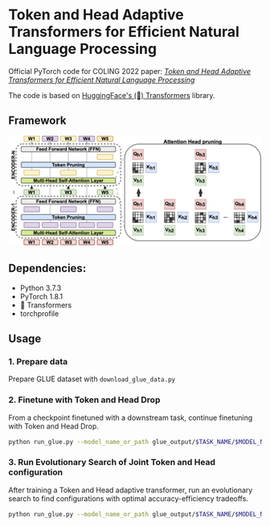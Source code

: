 # Token and Head Adaptive Transformers for Efficient Natural Language Processing

Official PyTorch code for COLING 2022 paper:  [*Token and Head Adaptive Transformers for Efficient Natural Language Processing*](https://aclanthology.org/2022.coling-1.404/)  

The code is based on [HuggingFace's (🤗) Transformers](https://github.com/huggingface/transformers) library.

## Framework

![](./THAT.png)

## Dependencies:
+ Python 3.7.3
+ PyTorch 1.8.1
+ 🤗 Transformers
+ torchprofile

## Usage
### 1. Prepare data

Prepare GLUE dataset with `download_glue_data.py`

### 2. Finetune with Token and Head Drop

From a checkpoint finetuned with a downstream task, continue finetuning with Token and Head Drop.
```bash
python run_glue.py --model_name_or_path glue_output/$TASK_NAME/$MODEL_NAME/standard/checkpoint-best --task_name $TASK_NAME --do_train --do_eval --data_dir glue/$TASK_NAME --max_seq_length 128 --per_device_train_batch_size 16 --per_device_eval_batch_size 16 --learning_rate 2e-5 --num_train_epochs 5.0 --output_dir glue_output/$TASK_NAME/$MODEL_NAME/joint_adaptive --length_adaptive --num_sandwich 2 --length_drop_ratio_bound 0.2 --layer_dropout_prob 0.2
```

### 3. Run Evolutionary Search of Joint Token and Head configuration

After training a Token and Head adaptive transformer, run an evolutionary search to find configurations with optimal accuracy-efficiency tradeoffs.
```bash
python run_glue.py --model_name_or_path glue_output/$TASK_NAME/$MODEL_NAME/joint_adaptive/checkpoint-best --task_name $TASK_NAME --do_search --do_eval --data_dir glue/$TASK_NAME --max_seq_length 128 --per_device_eval_batch_size 16 --output_dir glue_output$TASK_NAME/$MODEL_NAME/evolutionary_search_joint --evo_iter 30 --mutation_size 30 --crossover_size 30
```



